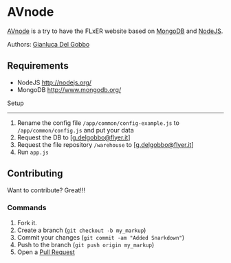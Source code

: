AVnode
=============

[AVnode](https://github.com/gianlucadelgobbo/avnode) is a try to have the FLxER website based on [MongoDB](http://www.mongodb.org/) and [NodeJS](http://nodejs.org/).

Authors: [Gianluca Del Gobbo](https://github.com/gianlucadelgobbo/)

Requirements
------------

* NodeJS http://nodejs.org/
* MongoDB http://www.mongodb.org/


Setup

------------

1. Rename the config file `/app/common/config-example.js` to `/app/common/config.js` and put your data
2. Request the DB to [g.delgobbo@flyer.it]
3. Request the file repository `/warehouse` to [g.delgobbo@flyer.it]
4. Run `app.js`


Contributing
------------

Want to contribute? Great!!!


### Commands

1. Fork it.
2. Create a branch (`git checkout -b my_markup`)
3. Commit your changes (`git commit -am "Added Snarkdown"`)
4. Push to the branch (`git push origin my_markup`)
5. Open a [Pull Request](https://github.com/gianlucadelgobbo/avnode)
